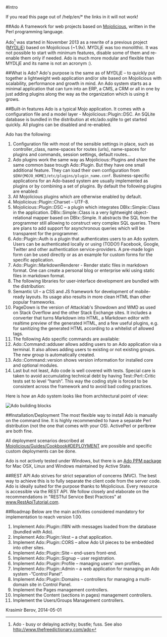 #Intro

<div class="ui hidden">
  If you read this page out of /help/en/* the links in it will not work!
</div>

##Ado
A framework for web projects based on [Mojolicious](http://mojolicio.us/), written in the Perl programming language.

Ado[^ado_] was started in November 2013 as a rewrite of a previous project ([MYDLjE](https://github.com/kberov/MYDLjE)) based on Mojolicious (~1.9x). MYDLjE was too monolithic. It was not possible to start with minimum features, disable some of them and re-enable them only if needed.  Ado is much more modular and flexible than MYDLjE and its name is not an acronym :). 

##What is Ado?
Ado's purpose is the same as of MYDLjE – to quickly put together a lightweight web application and/or site based on Mojolicious with scalability, performance and growth in mind.
An Ado system starts as a minimal application that can turn into an ERP, a CMS, a CRM or all in one by just adding plugins along the way as the organization which is using it grows.

##Built-in features
Ado is a typical Mojo application. It comes with a configuration file and a model layer - Mojolicious::Plugin::DSC. An SQLite database is bundled in the distribution at etc/ado.sqlite to get started quickly. All plugins can be disabled and re-enabled.

Ado has the following:

1. Configuration file with most of the sensible settings in place, such as controller_class, name-spaces for routes (urls), name-spaces for plugins and commands, session settings, default routes...
2. Ado plugins work the same way as Mojolicious::Plugins and share the same common base trough Ado::Plugin. But they have one small additional feature. They can load their own configuration from `$ENV{MOJO_HOME}/etc/plugins/plugin_name.conf`. Business-specific applications for an Ado-based system are usually implemented as plugins or by combining a set of plugins. 
By default the following plugins are enabled:
  1. All Mojolicious plugins which are otherwise enabled by default.
  2. Mojolicious::Plugin::Charset – UTF-8.
  3. Mojolicious::Plugin::DSC – a plugin which integrates DBIx::Simple::Class in the application.  DBIx::Simple::Class is a very lightweight object-relational mapper based on  DBIx::Simple. It abstracts the SQL from the programmer still allowing to construct very complex SQL queries. There are plans to add support for asynchronous queries which will be transparent for the programmer.
  4. Ado::Plugin::Auth is a plugin that authenticates users to an Ado system. Users can be authenticated locally or using (TODO!) Facebook, Google, Twitter and other authentication service-providers. A pre-made login form can be used directly or as an example for custom forms for the specific application.
  5. Ado::Plugin::MarkdownRenderer - Render static files in markdown format. One can create a personal blog or enterprise wiki using static files in markdown format.
3. The following libraries for user-interface development are bundled with the distribution:
  1. Semantic UI – a CSS and JS framework for development of mobile-ready layouts. Its usage also results in more clean HTML than other popular frameworks.
  2. PageDown is the version of Attacklab's Showdown and WMD as used on Stack Overflow and the other Stack Exchange sites. It includes a converter that turns Markdown into HTML, a Markdown editor with realtime preview of the generated HTML, and a few useful plugins, e.g. for sanitizing the generated HTML according to a whitelist of allowed tags.
4. The following Ado specific commands are available:
  1. Ado::Command::adduser allows adding users to an Ado application via a terminal. It also allows adding users to existing or not existing groups. The new group is automatically created.
  2. Ado::Command::version shows version information for installed core and optional modules.
  3. Last but not least, Ado code is well covered with tests. Special care is taken to avoid accumulating technical debt by having Test::Perl::Critic tests set to level “harsh”. This way the coding style is forced to be consistent across the framework and to avoid bad coding practices.

Here is how an Ado system looks like from architectural point of view:

![Ado building blocks](/img/Ado-Building-Blocks.png "Ado building blocks")

##Installation/Deployment
The most flexible way to install Ado is manually on the command line.
It is highly recommended to have a separate Perl distribution (not the one that comes with your OS).
ActivePerl or perlbrew are both fine. 

All deployment scenarios described at [Mojolicious/Guides/Cookbook#DEPLOYMENT](http://mojolicio.us/perldoc/Mojolicious/Guides/Cookbook#DEPLOYMENT)
are possible and specific custom deployments can be done.

Ado is not actively tested under Windows, but there is an [Ado PPM package](http://code.activestate.com/ppm/Ado/) for Mac OSX, Linux and Windows maintained by Active State.

##REST API
Ado strives for strict separation of concerns (MVC). The best way to achieve this is to fully separate the client code from the server code. Ado is ideally suited for the purpose thanks to Mojolicious. Every resource is accessible via the REST API. We follow closely and elaborate on the recommendations in "RESTful Service Best Practices" at www.RestApiTutorial.com.

##Roadmap
Below are the main activities considered mandatory for implementation to reach version 1.00.

1. Implement Ado::Plugin::I18N with messages loaded from the database (bundled with Ado).
2. Implement Ado::Plugin::Vest – a chat application.
3. Implement Ado::Plugin::CORS – allow Ado UI pieces to be embedded into other sites. 
4. Implement Ado::Plugin::Site – end-users front-end.
1. Implement Ado::Plugin::Signup – user registration.
2. Implement Ado::Plugin::Profile – managing users' own profiles.
5. Implement Ado::Plugin::Admin – a web application for managing an Ado system -”Control Panel”.
1. Implement Ado::Plugin::Domains – controllers for managing a multi-domain site in Control Panel.
2. Implement the Pages management controllers.
3. Implement the Content (sections in pages) management controllers.
4. Implement the Users/Groups Management controllers.


Krasimir Berov, 2014-05-01

[^ado_]: Ado - busy or delaying activity; bustle; fuss.
See also http://www.thefreedictionary.com/ado